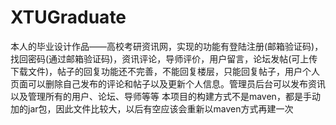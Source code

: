 # XTUGraduate
本人的毕业设计作品——高校考研资讯网，实现的功能有登陆注册(邮箱验证码)，找回密码(通过邮箱验证码)，资讯评论，导师评价，用户留言，论坛发帖(可上传下载文件)，帖子的回复功能还不完善，不能回复楼层，只能回复帖子，用户个人页面可以删除自己发布的评论和帖子以及更新个人信息。管理员后台可以发布资讯以及管理所有的用户、论坛、导师等等
本项目的构建方式不是maven，都是手动加的jar包，因此文件比较大，以后有空应该会重新以maven方式再建一次
